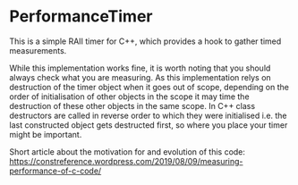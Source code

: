 # PerformanceTimer

This is a simple RAII timer for C++, which provides a hook to gather timed measurements.

While this implementation works fine, it is worth noting that you should always check what you are measuring. As this implementation relys on destruction of the timer object when it goes out of scope, depending on the order of initialisation of other objects in the scope it may time the destruction of these other objects in the same scope. 
In C++ class destructors are called in reverse order to which they were initialised i.e. the last constructed object gets destructed first, so where you place your timer might be important.

Short article about the motivation for and evolution of this code:
https://constreference.wordpress.com/2019/08/09/measuring-performance-of-c-code/
